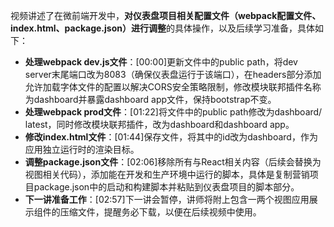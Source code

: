 
视频讲述了在微前端开发中，**对仪表盘项目相关配置文件（webpack配置文件、index.html、package.json）进行调整**的具体操作，以及后续学习准备，具体如下：


- **处理webpack dev.js文件**：[00:00]更新文件中的public path，将dev server末尾端口改为8083（确保仪表盘运行于该端口），在headers部分添加允许加载字体文件的配置以解决CORS安全策略限制，修改模块联邦插件名称为dashboard并暴露dashboard app文件，保持bootstrap不变。
- **处理webpack prod文件**：[01:22]将文件中的public path修改为dashboard/ latest，同时修改模块联邦插件，改为dashboard和dashboard app。
- **修改index.html文件**：[01:44]保存文件，将其中的id改为dashboard，作为应用独立运行时的渲染目标。
- **调整package.json文件**：[02:06]移除所有与React相关内容（后续会替换为视图相关代码），添加能在开发和生产环境中运行的脚本，具体是复制营销项目package.json中的启动和构建脚本并粘贴到仪表盘项目的脚本部分。
- **下一讲准备工作**：[02:57]下一讲会暂停，讲师将附上包含一两个视图应用展示组件的压缩文件，提醒务必下载，以便在后续视频中使用。